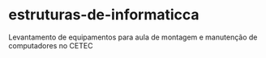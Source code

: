 # estruturas-de-informaticca
Levantamento de equipamentos para aula de montagem e manutenção de computadores no CETEC
